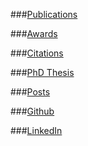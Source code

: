 ###[Publications](/Publications)

###[Awards](/Awards)

###[Citations](http://scholar.google.com.au/citations?hl=en&user=J1xGp_4AAAAJ)

###[PhD Thesis](/PhD-Thesis)

###[Posts](/posts)

###[Github](https://github.com/christopherpoole)

###[LinkedIn](http://www.linkedin.com/profile/view?id=158611153&trk=tab_pro)
